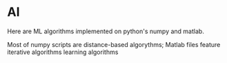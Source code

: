 # AI

Here are ML algorithms implemented on python's numpy and matlab.

Most of numpy scripts are distance-based algorythms;
Matlab files feature iterative algorithms learning algorithms

